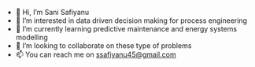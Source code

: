 - 👋 Hi, I’m Sani Safiyanu  
- 👀 I’m interested in data driven decision making for process engineering 
- 🌱 I’m currently learning predictive maintenance and energy systems modelling
- 💞️ I’m looking to collaborate on these type of problems
- 📫 You can reach me on ssafiyanu45@gmail.com

<!---
sarneey/sarneey is a ✨ special ✨ repository because its `README.md` (this file) appears on your GitHub profile.
You can click the Preview link to take a look at your changes.
--->
